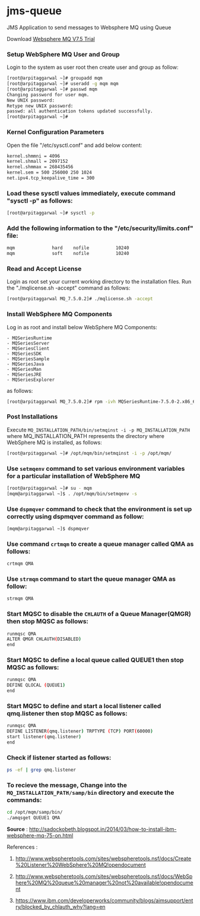 # jms-queue
JMS Application to send messages to Websphere MQ using Queue

Download [Websphere MQ V7.5 Trial][1]

[1]: https://www-01.ibm.com/marketing/iwm/iwm/web/reg/pick.do?source=ESD-WSMQ-EVAL&S_TACT=109J84RW&S_CMP=web_ibm_ws_xx_bt_wshome&lang=en_US

### Setup WebSphere MQ User and Group

Login to the system as user root then create user and group as follow:
```bash
[root@arpitaggarwal ~]# groupadd mqm
[root@arpitaggarwal ~]# useradd -g mqm mqm
[root@arpitaggarwal ~]# passwd mqm
Changing password for user mqm.
New UNIX password:
Retype new UNIX password:
passwd: all authentication tokens updated successfully.
[root@arpitaggarwal ~]#
```

### Kernel Configuration Parameters
Open the file "/etc/sysctl.conf" and add below content:
```bash
kernel.shmmni = 4096
kernel.shmall = 2097152
kernel.shmmax = 268435456
kernel.sem = 500 256000 250 1024
net.ipv4.tcp_keepalive_time = 300
```

### Load these sysctl values immediately, execute command "sysctl -p" as follows:
```bash
[root@arpitaggarwal ~]# sysctl -p
```

### Add the following information to the "/etc/security/limits.conf" file:
```bash
mqm              hard    nofile          10240
mqm              soft    nofile          10240
```

### Read and Accept License
Login as root set your current working directory to the installation files. Run the "./mqlicense.sh -accept" command as follows:
```bash
[root@arpitaggarwal MQ_7.5.0.2]# ./mqlicense.sh -accept
```

### Install WebSphere MQ Components
Log in as root and install below WebSphere MQ Components: 
   
    - MQSeriesRuntime
    - MQSeriesServer
    - MQSeriesClient
    - MQSeriesSDK
    - MQSeriesSample
    - MQSeriesJava
    - MQSeriesMan
    - MQSeriesJRE
    - MQSeriesExplorer
    
   
as follows:

```bash
[root@arpitaggarwal MQ_7.5.0.2]# rpm -ivh MQSeriesRuntime-7.5.0-2.x86_64.rpm
```

### Post Installations
Execute ```MQ_INSTALLATION_PATH/bin/setmqinst -i -p MQ_INSTALLATION_PATH``` where MQ_INSTALLATION_PATH represents the directory where WebSphere MQ is installed, as follows:

```bash
[root@arpitaggarwal ~]# /opt/mqm/bin/setmqinst -i -p /opt/mqm/
```

### Use ```setmqenv``` command to set various environment variables for a particular installation of WebSphere MQ

```bash
[root@arpitaggarwal ~]# su - mqm
[mqm@arpitaggarwal ~]$ . /opt/mqm/bin/setmqenv -s
```

### Use ```dspmqver``` command to check that the environment is set up correctly using dspmqver command as follow:

```bash
[mqm@arpitaggarwal ~]$ dspmqver
```

### Use command ```crtmqm``` to create a queue manager called QMA as follows:

```bash 
crtmqm QMA
```

### Use ```strmqm``` command to start the queue manager QMA as follow:
```bash
strmqm QMA
```

### Start MQSC to disable the **```CHLAUTH```** of a Queue Manager(QMGR) then stop MQSC as follows:

```bash 
runmqsc QMA
ALTER QMGR CHLAUTH(DISABLED)
end
```


### Start MQSC to define a local queue called QUEUE1 then stop MQSC as follows:

```bash 
runmqsc QMA
DEFINE QLOCAL (QUEUE1)
end
```

### Start MQSC to define and start a local listener called qmq.listener then stop MQSC as follows:

```bash
runmqsc QMA
DEFINE LISTENER(qmq.listener) TRPTYPE (TCP) PORT(60000)
start listener(qmq.listener)
end
```

### Check if listener started as follows:

```bash
ps -ef | grep qmq.listener
```

### To recieve the message, Change into the ```MQ_INSTALLATION_PATH/samp/bin``` directory and execute the commands:

```bash
cd /opt/mqm/samp/bin/
./amqsget QUEUE1 QMA
```

**Source** : http://sadockobeth.blogspot.in/2014/03/how-to-install-ibm-websphere-mq-75-on.html

References : 

1. http://www.webspheretools.com/sites/webspheretools.nsf/docs/Create%20Listener%20WebSphere%20MQ!opendocument

2. http://www.webspheretools.com/sites/webspheretools.nsf/docs/WebSphere%20MQ%20queue%20manager%20not%20available!opendocument


3. https://www.ibm.com/developerworks/community/blogs/aimsupport/entry/blocked_by_chlauth_why?lang=en


